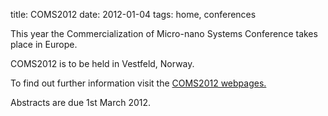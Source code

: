 title: COMS2012
date: 2012-01-04 
tags: home, conferences


This year the Commercialization of Micro-nano Systems Conference takes place in Europe.
<!--break-->
COMS2012 is to be held in Vestfeld, Norway.  
  
To find out further information visit the [COMS2012 webpages.](http://www.coms2012.com/index.php?mod=pages&id=1)  
  
Abstracts are due 1st March 2012.
